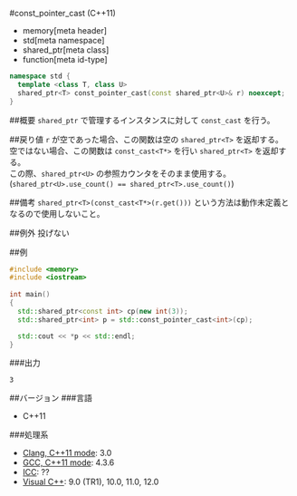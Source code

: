 #const_pointer_cast (C++11)
* memory[meta header]
* std[meta namespace]
* shared_ptr[meta class]
* function[meta id-type]

```cpp
namespace std {
  template <class T, class U>
  shared_ptr<T> const_pointer_cast(const shared_ptr<U>& r) noexcept;
}
```

##概要
`shared_ptr` で管理するインスタンスに対して `const_cast` を行う。 


##戻り値
`r` が空であった場合、この関数は空の `shared_ptr<T>` を返却する。  
空ではない場合、この関数は `const_cast<T*>` を行い `shared_ptr<T>` を返却する。  
この際、`shared_ptr<U>` の参照カウンタをそのまま使用する。(`shared_ptr<U>.use_count() == shared_ptr<T>.use_count()`)  


##備考
`shared_ptr<T>(const_cast<T*>(r.get()))` という方法は動作未定義となるので使用しないこと。


##例外
投げない


##例
```cpp
#include <memory>
#include <iostream>
 
int main()
{
  std::shared_ptr<const int> cp(new int(3));
  std::shared_ptr<int> p = std::const_pointer_cast<int>(cp);

  std::cout << *p << std::endl;
}
```

###出力
```
3
```

##バージョン
###言語
- C++11

###処理系
- [Clang, C++11 mode](/implementation.md#clang): 3.0
- [GCC, C++11 mode](/implementation.md#gcc): 4.3.6
- [ICC](/implementation.md#icc): ??
- [Visual C++](/implementation.md#visual_cpp): 9.0 (TR1), 10.0, 11.0, 12.0

